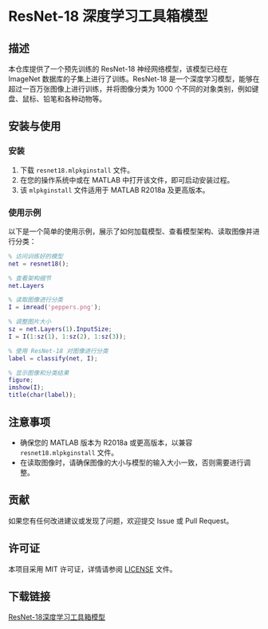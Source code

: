 # ResNet-18 深度学习工具箱模型

## 描述

本仓库提供了一个预先训练的 ResNet-18 神经网络模型，该模型已经在 ImageNet 数据库的子集上进行了训练。ResNet-18 是一个深度学习模型，能够在超过一百万张图像上进行训练，并将图像分类为 1000 个不同的对象类别，例如键盘、鼠标、铅笔和各种动物等。

## 安装与使用

### 安装

1. 下载 `resnet18.mlpkginstall` 文件。
2. 在您的操作系统中或在 MATLAB 中打开该文件，即可启动安装过程。
3. 该 `mlpkginstall` 文件适用于 MATLAB R2018a 及更高版本。

### 使用示例

以下是一个简单的使用示例，展示了如何加载模型、查看模型架构、读取图像并进行分类：

```matlab
% 访问训练好的模型
net = resnet18();

% 查看架构细节
net.Layers

% 读取图像进行分类
I = imread('peppers.png');

% 调整图片大小
sz = net.Layers(1).InputSize;
I = I(1:sz(1), 1:sz(2), 1:sz(3));

% 使用 ResNet-18 对图像进行分类
label = classify(net, I);

% 显示图像和分类结果
figure;
imshow(I);
title(char(label));
```

## 注意事项

- 确保您的 MATLAB 版本为 R2018a 或更高版本，以兼容 `resnet18.mlpkginstall` 文件。
- 在读取图像时，请确保图像的大小与模型的输入大小一致，否则需要进行调整。

## 贡献

如果您有任何改进建议或发现了问题，欢迎提交 Issue 或 Pull Request。

## 许可证

本项目采用 MIT 许可证，详情请参阅 [LICENSE](LICENSE) 文件。

## 下载链接

[ResNet-18深度学习工具箱模型](https://pan.quark.cn/s/221a4d91add4)